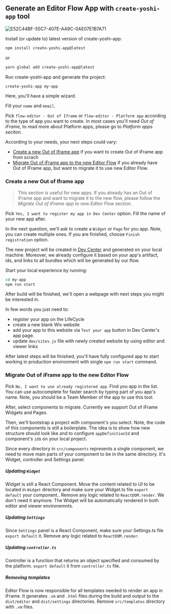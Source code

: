 ## Generate an Editor Flow App with `create-yoshi-app` tool
![E52C44BF-55C7-407E-AA9C-0AE07E1B7A71](https://user-images.githubusercontent.com/1521229/77897090-e2d24480-7281-11ea-9cbf-e3fdc4d8c509.PNG)

Install (or update to) latest version of create-yoshi-app:

```bash
npm install create-yoshi-app@latest
```
or
```bash
yarn global add create-yoshi-app@latest
```

Run create-yoshi-app and generate the project:

```bash
create-yoshi-app my-app
```

Here, you'll have a simple wizard.

Fill your `name` and `email`.

Pick `flow-editor - Out of Iframe` or `flow-editor - Platform app` according to the type of app you want to create.
In most cases you'll need *Out of iFrame*, to read more about Platform apps, please go to *Platform apps seciton*.


According to your needs, your next steps could vary:
* [Create a new Out of Iframe app](#create-a-new-out-of-iframe-app) if you want to create Out of iFrame app from scrach 
* [Migrate Out of iFrame app to the new Editor Flow](#migrate-out-of-iframe-app-to-the-new-editor-flow) if you already have Out of IFrame app, but want to migrate it to use new Editor Flow.

### Create a new Out of Iframe app
> This section is useful for new apps. If you already has an Out of iFrame app and want to migrate it to the new flow, please follow the *Migrate Out of iFrame app to new Editor Flow* section.

Pick `Yes, I want to register my app in Dev Center` option. Fill the name of your new app after.

In the next question, we'll ask to create a `Widget` or `Page` for you app. Note, you can create multiple ones. If you are finished, choose `Finish registration` option.

The new project will be created in [Dev Center](https://dev.wix.com) and generated on your local machine.
Moreover, we already configure it based on your app's artifact, ids, and links to all bundles which will be generated by our flow.

Start your local experience by running:
```bash
cd my-app
npm run start
```

After build will be finished, we'll open a webpage with next steps you might be interested in.


In few words you just need to:
- register your app on the LifeCycle
- create a new blank Wix website
- add your app to this website via `Test your app` button in Dev Center's app page.
- update `dev/sites.js` file with newly created website by using editor and viewer links

After latest steps will be finished, you'll have fully configured app to start working in production environment with single `npm run start` command.

### Migrate Out of iFrame app to the new Editor Flow
Pick `No, I want to use already registered app`.
Find you app in the list. You can use autocomplete for faster search by typing part of you app's name.
Note, you should be a Team Member of the app to use this tool.

After, select components to migrate. Currently we support Out of iFrame Widgets and Pages.

Then, we'll bootstrap a project with component's you select. Note, the code of this components is still a boilerplate. The idea is to show how new structure should look like and to configure `appDefinitionId` and component's `id`s on your local project.

Since every directory in `src/components` represents a single component, we need to move main parts of your component to be in the same directory. It's Widget, controller and Settings panel.

##### Updating `Widget`
Widget is still a React Component. Move the content related to UI to be located in `Widget` directory and make sure your Widget.ts file `export default` your component..
Remove any logic related to `ReactDOM.render`. We don't need it anymore. The Widget will be automatically rendered in both editor and viewer environemnts.

##### Updating `Settings`
Since `Settings` panel is a React Component, make sure your Settings.ts file `export default` it.
Remove any logic related to `ReactDOM.render`.

##### Updating `controller.ts`
Controller is a function that returns an object specified and consumed by the platform.
`export default` it from `controller.ts` file.

##### Removing templates
Editor Flow is now responsible for all templates needed to render an app in iFrame. It generates `.vm` and `.html` files during the build and output to the `dist/editor` and `dist/settings` directories.
Remove `src/templates` directory with `.vm` files.
